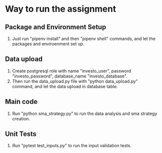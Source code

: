 # Way to run the assignment

## Package and Environment Setup
1. Just run "pipenv install" and then "pipenv shell" commands, and let the packages and enviroenment set up.

## Data upload
1. Create postgresql role with name "investo_user", password "investo_password", database_name "investo_database".
2. Then run the data_upload.py file with "python data_upload.py" command, and let the data upload in database table.

## Main code
1. Run "python sma_strategy.py" to run the data analysis and sma strategy creation.

## Unit Tests
1. Run "pytest test_inputs.py" to run the input validation tests.